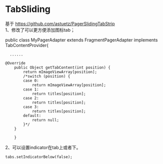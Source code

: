 TabSliding
==========


基于 https://github.com/astuetz/PagerSlidingTabStrip <br>
  1、修改了可以更方便添加图标tab；<br>
  
  public class MyPagerAdapter extends FragmentPagerAdapter implements TabContentProvider{
  
      ......
  
    @Override
		public Object getTabContent(int position) {
			return mImageViewArray[position];
			/*switch (position) {
			case 0:
				return mImageViewArray[position];
			case 1:
				return titles[position];
			case 2:
				return titles[position];
			case 3:
				return titles[position];
			default:
				return null;
			}*/
		}
		
		}
  
  2、可以设置indicator在tab上或者下。

    tabs.setIndicatorBelow(false);
